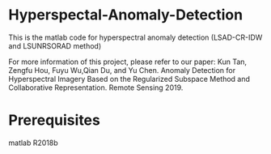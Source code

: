 # Hyperspectal-Anomaly-Detection
This is the matlab code for hyperspectral anomaly detection (LSAD-CR-IDW and LSUNRSORAD method)

For more information of this project, please refer to our paper: Kun Tan, Zengfu Hou, Fuyu Wu,Qian Du, and Yu Chen. Anomaly Detection for Hyperspectral Imagery Based on the Regularized Subspace Method and Collaborative Representation. Remote Sensing 2019.

# Prerequisites
matlab R2018b
